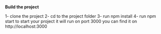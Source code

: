 **Build the project**

1- clone the project
2- cd to the project folder
3- run npm install
4- run npm start to start your project it will run on port 3000 you can find it on http://localhost:3000
